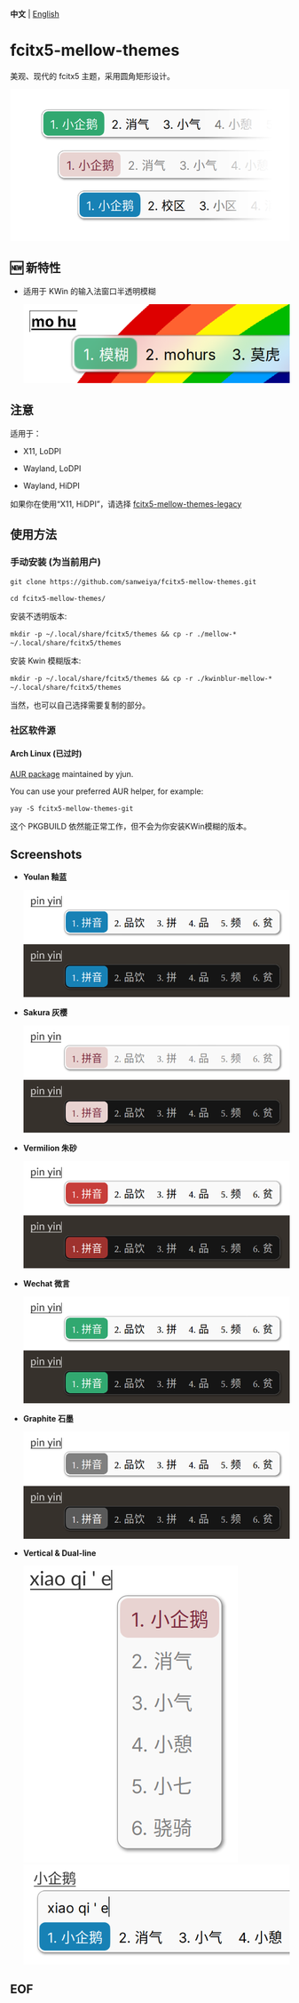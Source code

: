 **中文** | [English](./README.en.md)

# fcitx5-mellow-themes

美观、现代的 fcitx5 主题，采用圆角矩形设计。

![thumbnail](./preview/thumbnail.png)

## 🆕 新特性

- 适用于 KWin 的输入法窗口半透明模糊

  ![blur](./preview/blur.png)

## 注意

适用于：

- X11, LoDPI

- Wayland, LoDPI

- Wayland, HiDPI

如果你在使用“X11, HiDPI”，请选择 [fcitx5-mellow-themes-legacy](https://github.com/sanweiya/fcitx5-mellow-themes-legacy)

## 使用方法

### 手动安装 (为当前用户) 

```
git clone https://github.com/sanweiya/fcitx5-mellow-themes.git
```

```
cd fcitx5-mellow-themes/
```

安装不透明版本: 

```
mkdir -p ~/.local/share/fcitx5/themes && cp -r ./mellow-* ~/.local/share/fcitx5/themes
```

安装 Kwin 模糊版本: 

```
mkdir -p ~/.local/share/fcitx5/themes && cp -r ./kwinblur-mellow-* ~/.local/share/fcitx5/themes
```

当然，也可以自己选择需要复制的部分。

### 社区软件源

#### Arch Linux (已过时)

[AUR package](https://aur.archlinux.org/packages/fcitx5-mellow-themes-git) maintained by yjun.

You can use your preferred AUR helper, for example:

```
yay -S fcitx5-mellow-themes-git
```

这个 PKGBUILD 依然能正常工作，但不会为你安装KWin模糊的版本。

## Screenshots

- **Youlan 釉蓝**
  
  ![youlan](./preview/youlan.png) ![youlan-dark](./preview/youlan-dark.png)
  
- **Sakura 灰樱**
  
  ![sakura](./preview/sakura.png) ![youlan-dark](./preview/sakura-dark.png)
  
- **Vermilion 朱砂**
  
  ![vermilion](./preview/vermilion.png) ![vermilion-dark](./preview/vermilion-dark.png)
  
- **Wechat 微言**
  
  ![wechat](./preview/wechat.png) ![wechat-dark](./preview/wechat-dark.png)
  
- **Graphite 石墨**
  
  ![graphite](./preview/graphite.png) ![graphite-dark](./preview/graphite-dark.png)
  
- **Vertical & Dual-line**
  
  ![vertical](./preview/vertical.png) ![dual](./preview/dual.png)

## EOF
